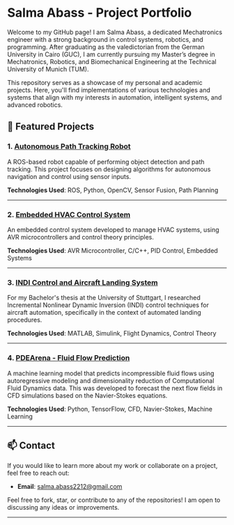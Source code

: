# Salma Abass - Project Portfolio

Welcome to my GitHub page! I am Salma Abass, a dedicated Mechatronics engineer with a strong background in control systems, robotics, and programming. After graduating as the valedictorian from the German University in Cairo (GUC), I am currently pursuing my Master’s degree in Mechatronics, Robotics, and Biomechanical Engineering at the Technical University of Munich (TUM).

This repository serves as a showcase of my personal and academic projects. Here, you'll find implementations of various technologies and systems that align with my interests in automation, intelligent systems, and advanced robotics.

## 🚀 Featured Projects

### 1. [Autonomous Path Tracking Robot](https://github.com/your-username/autonomous-path-tracking-robot)
A ROS-based robot capable of performing object detection and path tracking. This project focuses on designing algorithms for autonomous navigation and control using sensor inputs.

**Technologies Used**: ROS, Python, OpenCV, Sensor Fusion, Path Planning

---

### 2. [Embedded HVAC Control System](https://github.com/your-username/hvac-control-system)
An embedded control system developed to manage HVAC systems, using AVR microcontrollers and control theory principles.

**Technologies Used**: AVR Microcontroller, C/C++, PID Control, Embedded Systems

---

### 3. [INDI Control and Aircraft Landing System](https://github.com/your-username/aircraft-landing-system)
For my Bachelor's thesis at the University of Stuttgart, I researched Incremental Nonlinear Dynamic Inversion (INDI) control techniques for aircraft automation, specifically in the context of automated landing procedures.

**Technologies Used**: MATLAB, Simulink, Flight Dynamics, Control Theory

---

### 4. [PDEArena - Fluid Flow Prediction](https://github.com/your-username/pde-arena)
A machine learning model that predicts incompressible fluid flows using autoregressive modeling and dimensionality reduction of Computational Fluid Dynamics data. This was developed to forecast the next flow fields in CFD simulations based on the Navier-Stokes equations.

**Technologies Used**: Python, TensorFlow, CFD, Navier-Stokes, Machine Learning

---

## 📫 Contact
If you would like to learn more about my work or collaborate on a project, feel free to reach out:

- **Email**: [salma.abass2212@gmail.com](mailto:salma.abass2212@gmail.com)

Feel free to fork, star, or contribute to any of the repositories! I am open to discussing any ideas or improvements.

---
